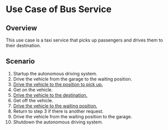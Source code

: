 # Use Case of Bus Service

## Overview

This use case is a taxi service that picks up passengers and drives them to their destination.

## Scenario

1. Startup the autonomous driving system.
1. Drive the vehicle from the garage to the waiting position.
1. [Drive the vehicle to the position to pick up.](./drive-designated-position.md)
1. Get on the vehicle.
1. [Drive the vehicle to the destination.](./drive-designated-position.md)
1. Get off the vehicle.
1. [Drive the vehicle to the waiting position.](./drive-designated-position.md)
1. Return to step 3 if there is another request.
1. Drive the vehicle from the waiting position to the garage.
1. Shutdown the autonomous driving system.
